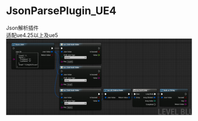 # JsonParsePlugin_UE4
Json解析插件</br>
适配ue4.25以上及ue5</br>
![demo](https://github.com/g23p/JsonParsePlugin_UE4/blob/master/Png/Image.png)
